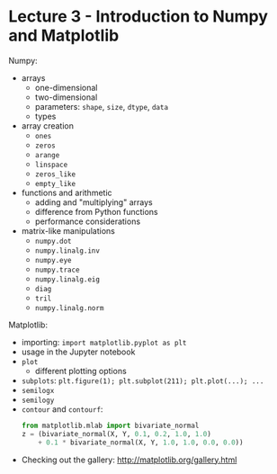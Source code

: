 # Lecture 3 - Introduction to Numpy and Matplotlib

Numpy:

* arrays
  * one-dimensional
  * two-dimensional
  * parameters: `shape`, `size`, `dtype`, `data`
  * types
* array creation
  * `ones`
  * `zeros`
  * `arange`
  * `linspace`
  * `zeros_like`
  * `empty_like`
* functions and arithmetic
  * adding and "multiplying" arrays
  * difference from Python functions
  * performance considerations
* matrix-like manipulations
  * `numpy.dot`
  * `numpy.linalg.inv`
  * `numpy.eye`
  * `numpy.trace`
  * `numpy.linalg.eig`
  * `diag`
  * `tril`
  * `numpy.linalg.norm`

Matplotlib:

* importing: `import matplotlib.pyplot as plt`
* usage in the Jupyter notebook
* `plot`
  * different plotting options
* `subplots`: `plt.figure(1); plt.subplot(211); plt.plot(...); ...`
* `semilogx`
* `semilogy`
* `contour` and `contourf`:
  ```python
  from matplotlib.mlab import bivariate_normal
  z = (bivariate_normal(X, Y, 0.1, 0.2, 1.0, 1.0)
      + 0.1 * bivariate_normal(X, Y, 1.0, 1.0, 0.0, 0.0))
  ```
* Checking out the gallery: http://matplotlib.org/gallery.html

